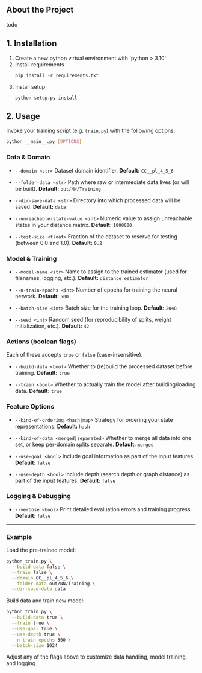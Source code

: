 
## About the Project

todo

## 1. Installation
1. Create a new python virtual environment with 'python > 3.10'
2. Install requirements
   ```
   pip install -r requirements.txt
   ```
3. Install setup
   ```
   python setup.py install
   ```

## 2. Usage

Invoke your training script (e.g. `train.py`) with the following options:

```bash
python __main__.py [OPTIONS]
```

### Data & Domain

* `--domain <str>`
  Dataset domain identifier.
  **Default:** `CC__pl_4_5_6`

* `--folder-data <str>`
  Path where raw or intermediate data lives (or will be built).
  **Default:** `out/NN/Training`

* `--dir-save-data <str>`
  Directory into which processed data will be saved.
  **Default:** `data`

* `--unreachable-state-value <int>`
  Numeric value to assign unreachable states in your distance matrix.
  **Default:** `1000000`

* `--test-size <float>`
  Fraction of the dataset to reserve for testing (between 0.0 and 1.0).
  **Default:** `0.2`

### Model & Training

* `--model-name <str>`
  Name to assign to the trained estimator (used for filenames, logging, etc.).
  **Default:** `distance_estimator`

* `--n-train-epochs <int>`
  Number of epochs for training the neural network.
  **Default:** `500`

* `--batch-size <int>`
  Batch size for the training loop.
  **Default:** `2048`

* `--seed <int>`
  Random seed (for reproducibility of splits, weight initialization, etc.).
  **Default:** `42`

### Actions (boolean flags)

Each of these accepts `true` or `false` (case-insensitive).

* `--build-data <bool>`
  Whether to (re)build the processed dataset before training.
  **Default:** `true`

* `--train <bool>`
  Whether to actually train the model after building/loading data.
  **Default:** `true`

### Feature Options

* `--kind-of-ordering <hash|map>`
  Strategy for ordering your state representations.
  **Default:** `hash`

* `--kind-of-data <merged|separated>`
  Whether to merge all data into one set, or keep per-domain splits separate.
  **Default:** `merged`

* `--use-goal <bool>`
  Include goal information as part of the input features.
  **Default:** `false`

* `--use-depth <bool>`
  Include depth (search depth or graph distance) as part of the input features.
  **Default:** `false`

### Logging & Debugging

* `--verbose <bool>`
  Print detailed evaluation errors and training progress.
  **Default:** `false`

---

### Example

Load the pre-trained model:

```bash
python train.py \
  --build-data false \
  --train false \
  --domain CC__pl_4_5_6 \
  --folder-data out/NN/Training \
  --dir-save-data data
```

Build data and train new model:

```bash
python train.py \
  --build-data true \
  --train true \
  --use-goal true \
  --use-depth true \
  --n-train-epochs 300 \
  --batch-size 1024
```

Adjust any of the flags above to customize data handling, model training, and logging.
